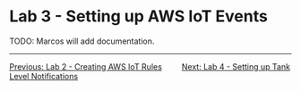 # Lab 3 - Setting up AWS IoT Events

TODO: Marcos will add documentation.

---
[Previous: Lab 2 - Creating AWS IoT Rules](2-iot-rules.md)&nbsp;&nbsp;&nbsp;&nbsp;&nbsp;&nbsp;&nbsp;&nbsp;&nbsp;[Next: Lab 4 - Setting up Tank Level Notifications](4-sns-notifications.md)